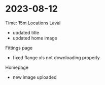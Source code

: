 # 2023-08-12
Time: 15m
Locations Laval
- updated title
- updated home image

Fittings page
- fixed flange xls not downloading properly

Homepage
- new image uploaded